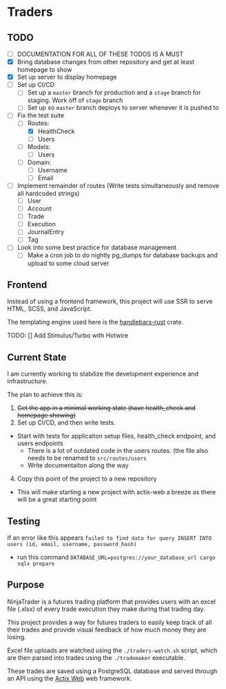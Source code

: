 # Traders

## TODO
- [ ] DOCUMENTATION FOR ALL OF THESE TODOS IS A MUST
- [x] Bring database changes from other repository and get at least homepage to show
- [x] Set up server to display homepage
- [ ] Set up CI/CD
  - [ ] Set up a `master` branch for production and a `stage` branch for staging. Work off of `stage` branch
  - [ ] Set up so `master` branch deploys to server whenever it is pushed to
- [ ] Fix the test suite
  - [ ] Routes:
    - [x] HealthCheck
    - [ ] Users
  - [ ] Models:
    - [ ] Users
  - [ ] Domain:
    - [ ] Username
    - [ ] Email
- [ ] Implement remainder of routes (Write tests simultaneously and remove all hardcoded strings)
  - [ ] User
  - [ ] Account
  - [ ] Trade
  - [ ] Execution
  - [ ] JournalEntry
  - [ ] Tag
- [ ] Look into some best practice for database management
  - [ ] Make a cron job to do nightly pg_dumps for database backups and upload to some cloud server

## Frontend

Instead of using a frontend framework, this project will use SSR to serve HTML, SCSS, and JavaScript.

The templating engine used here is the [handlebars-rust](https://github.com/sunng87/handlebars-rust) crate.

TODO:
  [] Add Stimulus/Turbo with Hotwire

## Current State

I am currently working to stabilize the development experience and infrastructure.

The plan to achieve this is:
1. ~~Get the app in a minimal working state (have health_check and homepage showing)~~
2. Set up CI/CD, and then write tests.
  - Start with tests for applicaiton setup files, health_check endpoint, and users endpoints
    - There is a lot of outdated code in the users routes. (the file also needs to be renamed to `src/routes/users`
    - Write documentaiton along the way
4. Copy this point of the project to a new repository
  - This will make starting a new project with actix-web a breeze as there will be a great starting point

## Testing

If an error like this appears `failed to find data for query INSERT INTO users (id, email, username, password_hash)`
 - run this command `DATABASE_URL=postgres://your_database_url cargo sqlx prepare`

## Purpose

NinjaTrader is a futures trading platform that provides users with an excel file (.xlsx) of every trade execution they make during that trading day.

This project provides a way for futures traders to easily keep track of all their trades and provide visual feedback of how much money they are losing.

Excel file uploads are watched using the `./traders-watch.sh` script, which are then parsed into trades using the `./trademaker` executable.

These trades are saved using a PostgreSQL database and served through an API using the [Actix Web](https://github.com/actix/actix-web "Actix Web") web framework.

